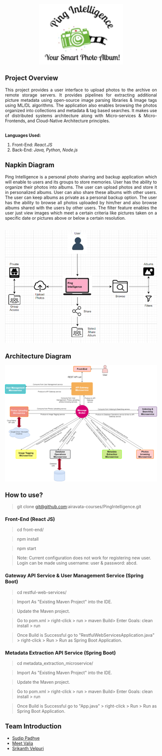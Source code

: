 <p align="center">
  <img width="280" height="200"
  src="Design_Documents/Logo/logo.JPG">
</p>

## Project Overview

<div style="text-align: justify"> This project provides a user interface to upload photos to the archive on remote storage servers. It provides pipelines for extracting additional picture metadata using open-source image parsing libraries & Image tags using ML/DL algorithms. The application also enables browsing the photos organized into collections and metadata & tag based searches. It makes use of distributed systems architecture along with Micro-services & Micro-Frontends, and Cloud-Native Architecture principles.</div></br>

<b>Languages Used:</b>
1. Front-End: <i> React.JS </i>
2. Back-End: <i> Java, Python, Node.js </i>


## Napkin Diagram

<div style="text-align: justify"> Ping Intelligence is a personal photo sharing and backup application which will enable to users and its groups to store memories.
User has the ability to organize their photos into albums.
The user can upload photos and store it in personalized albums. User can also share these albums with other users.
The user can keep albums as private as a personal backup option.
The user has the ability to browse all photos uploaded by him/her and also browse albums shared with the users by other users.
The filter feature enables the user just view images which meet a certain criteria like pictures taken on a specific date or pictures above or below a certain resolution.</div></br>

![Napkin](Design_Documents/napkin_diagram.PNG)

## Architecture Diagram
![Architecture](Design_Documents/architecture.png)

## How to use?
> git clone git@github.com:airavata-courses/PingIntelligence.git

### Front-End (React JS)
> cd front-end/

> npm install

> npm start

> Note: Current configuration does not work for registering new user. Login can be made using username: user & password: abcd.


### Gateway API Service & User Management Service (Spring Boot)
> cd restful-web-services/

> Import As "Existing Maven Project" into the IDE.

> Update the Maven project.

> Go to pom.xml > right-click > run > maven Build> Enter Goals: clean install > run

> Once Build is Successful go to "RestfulWebServicesApplication.java" > right-click > Run > Run as Spring Boot Application.


### Metadata Extraction API Service (Spring Boot)
> cd metadata_extraction_microservice/

> Import As "Existing Maven Project" into the IDE.

> Update the Maven project.

> Go to pom.xml > right-click > run > maven Build> Enter Goals: clean install > run

> Once Build is Successful go to "App.java" > right-click > Run > Run as Spring Boot Application.




## Team Introduction

- [Sudip Padhye](https://www.linkedin.com/in/sudippadhye/)
- [Meet Valia](https://www.linkedin.com/in/meet-valia)
- [Srikanth Velpuri](https://in.linkedin.com/in/srikanth-velpuri-706314100)
